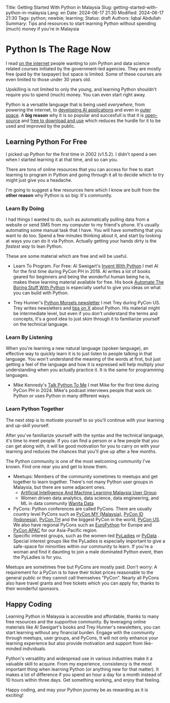 Title: Getting Started With Python in Malaysia
Slug: getting-started-with-python-in-malaysia
Lang: en
Date: 2024-06-17 21:30
Modified: 2024-06-17 21:30
Tags: python; newbie; learning;
Status: draft
Authors: Iqbal Abdullah
Summary: Tips and resources to start learning Python without spending (much) money if you're in Malaysia

# Python Is The Rage Now

I read [on the internet](https://x.com/reviewbyyasmin/status/1802258242342736212) people wanting to join Python and data science related courses initiated by the government-led agencies. They are mostly free (paid by the taxpayer) but space is limited. Some of these courses are even limited to those under 30 years old. 

Upskilling is not limited to only the young, and learning Python shouldn't require you to spend (much) money. You can even start right away.

Python is a versatile language that is being used _everywhere_, from powering the internet, to [developing AI applications](https://huggingface.co/learn/nlp-course/en/chapter0/1) and even in [outer space](https://datatas.com/does-nasa-use-python/). A **big reason** why it is so popular and succesfull is that it is [open-source](https://github.com/python/cpython) and [free to download and use](https://www.python.org/downloads/) which reduces the hurdle for it to be used and improved by the public.

## Learning Python For Free

I picked up Python for the first time in 2002 (v1.5.2). I didn't spend a sen when I started learning it at that time, and so can you.

There are tons of online resources that you can access for free to start learning to program in Python and going through it all to decide which to try might just give you a headache.

I'm going to suggest a few resources here which I know are built from the **other reason** why Python is so big: It's community.

### Learn By Doing

I had things I wanted to do, such as automatically pulling data from a website or send SMS from my computer to my friend's phone. It's usually automating some manual task that I have. You will have something that  you want to do too. Spend a few minutes thinking about it, and start by looking at ways you can do it via Python. Actually getting your hands dirty is the _fastest way_ to lean Python.

These are some material which are free and will be useful.

-   Learn To Program. For Free: Al Sweigart's [Invent With Python](https://inventwithpython.com)
    I met Al for the first time during PyCon PH in 2018. Al writes a lot of books geared for beginners and being the wonderful human being he is, makes these learning material available for free. His book [Automate The Boring Stuff With Python](https://automatetheboringstuff.com) is especially useful to give you ideas on what you can build with Python. 


- Trey Hunner's [Python Morsels newsletter](https://www.pythonmorsels.com/newsletter/) 
    I met Trey during PyCon US. Trey writes newsletters and [tips on X](https://x.com/treyhunner) about Python. His material might be intermediate level, but even if you don't understand the terms and concepts, it's a good idea to just skim through it to familiarize yourself on the technical language. 

### Learn By Listening

When you're learning a new natural language (spoken language), an effective way to quickly learn it is to just listen to people talking in that language. You won't understand the meaning of the words at first, but just getting a feel of the language and how it is expressed will help multiply your understanding when you actually practice it. It is the same for programming languages.

- Mike Kennedy's [Talk Python To Me](https://talkpython.fm)
    I met Mike for the first time during PyCon PH in 2024. Mike's podcast interviews people that work on Python or uses Python in many different ways.

### Learn Python Together

The next step is to motivate yourself to so you'll continue with your learning and up-skill yourself. 

After you've familiarize yourself with the syntax and the technical language, it's time to meet people. If you can find a person or a few people that you can get along with, it will be good motivation for you to carry on with your learning and reduces the chances that you'll give up after a few months.

The Python community is one of the most welcoming community I've known. Find one near you and get to know them.

- Meetups: Members of the community sometimes to meetups and get together to learn together. There's not many Python user groups in Malaysia, but there are some adjacent ones.
    - [Artificial Intelligence And Machine Learning Malaysia User Group](https://tfugmy.peatix.com)
    - Women driven data analytics, data science, data engineering, and ML in data community [Wanita Data](https://x.com/WanitaData)
- PyCons: Python conferences are called PyCons. There are usually country level PyCons such as [PyCon MY (Malaysia)](https://pycon.my/), [PyCon ID (Indonesia)](https://pycon.id), [PyCon TH](https://th.pycon.org) and the biggest PyCon in the world, [PyCon US](https://us.pycon.org/). We also have regional PyCons such as [EuroPython](https://europython.eu) for Europe and [PyCon APAC](https://pycon.asia) for our Asia-Pacific region.
- Specific interest groups, such as the women-led [PyLadies](https://pyladies.com/locations/) or [PyData](https://www.meetup.com/PyDataKL/) . Special interest groups like the PyLadies is especially important to give a safe-space for minorities within our community to learn. If you're a woman and find it daunting to join a male dominated Python event, then the PyLadies is for you.

Meetups are sometimes free but PyCons are mostly paid. Don't worry: A requirement for a PyCon is to have their ticket prices reasonable to the general public or they cannot call themselves "PyCon". Nearly all PyCons also have travel grants and free tickets which you can apply for, thanks to their wonderful sponsors.

## Happy Coding

Learning Python in Malaysia is accessible and affordable, thanks to many free resources and the supportive community. By leveraging online materials like Al Sweigart's books and Trey Hunner's newsletters, you can start learning without any financial burden. Engage with the community through meetups, user groups, and PyCons, It will not only enhance your learning experience but also provide motivation and support from like-minded individuals.

Python's versatility and widespread use in various industries make it a valuable skill to acquire. From my experience, consistency is the most important thing when learning Python (or anything new for that matter). It makes a lot of difference if you spend an hour a day for a month instead of 10 hours within three days. Get something working, and enjoy that feeling.

Happy coding, and may your Python journey be as rewarding as it is exciting!